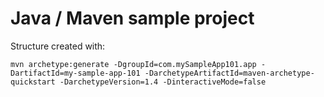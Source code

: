 # Java / Maven sample project

Structure created with:
```
mvn archetype:generate -DgroupId=com.mySampleApp101.app -DartifactId=my-sample-app-101 -DarchetypeArtifactId=maven-archetype-quickstart -DarchetypeVersion=1.4 -DinteractiveMode=false
```